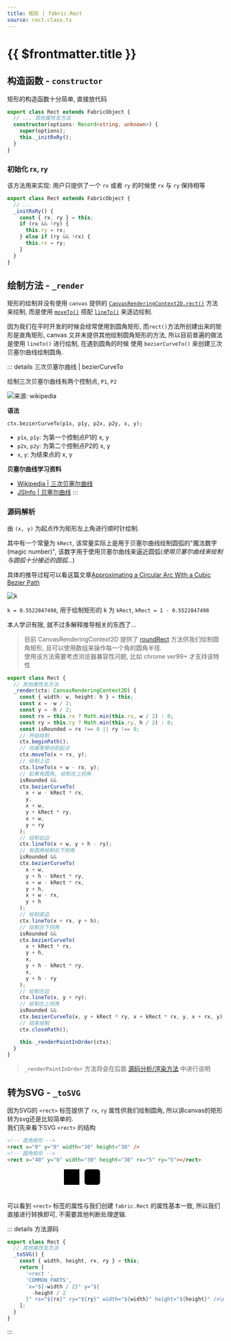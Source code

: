 ```yaml
---
title: 矩形 | fabric.Rect
source: rect.class.ts
---
```


# {{ $frontmatter.title }}

## 构造函数 - `constructor`

矩形的构造函数十分简单, 直接放代码

```ts
export class Rect extends FabricObject {
  // ... 其他属性及方法
  constructor(options: Record<string, unknown>) {
    super(options);
    this._initRxRy();
  }
}
```

### 初始化 rx, ry

该方法用来实现: 用户只提供了一个 `rx` 或者 `ry` 的时候使 `rx` 与 `ry` 保持相等

```ts
export class Rect extends FabricObject {
  // ...
  _initRxRy() {
    const { rx, ry } = this;
    if (rx && !ry) {
      this.ry = rx;
    } else if (ry && !rx) {
      this.rx = ry;
    }
  }
}
```

## 绘制方法 - `_render`

矩形的绘制并没有使用 `canvas` 提供的 [`CanvasRenderingContext2D.rect()`](https://developer.mozilla.org/en-US/docs/Web/API/CanvasRenderingContext2D/rect) 方法来绘制,
而是使用 [`moveTo()`](https://developer.mozilla.org/en-US/docs/Web/API/CanvasRenderingContext2D/moveTo) 
搭配 [`lineTo()`](https://developer.mozilla.org/en-US/docs/Web/API/CanvasRenderingContext2D/lineTo) 来逐边绘制.

因为我们在平时开发的时候会经常使用到圆角矩形, 而`rect()`方法所创建出来的矩形是直角矩形, canvas
又并未提供其他绘制圆角矩形的方法, 所以目前普遍的做法是使用 `lineTo()` 进行绘制, 在遇到圆角的时候
使用 `bezierCurveTo()` 来创建三次贝塞尔曲线绘制圆角.

::: details 三次贝塞尔曲线 | bezierCurveTo

绘制三次贝塞尔曲线有两个控制点,  `P1`, `P2`

![来源: wikipedia](https://s2.loli.net/2022/11/29/ruEpOeMgRZV1v2W.png)

**语法**

`ctx.bezierCurveTo(p1x, p1y, p2x, p2y, x, y);`

+ `p1x`, `p1y`: 为第一个控制点P1的 x, y
+ `p2x`, `p2y`: 为第二个控制点P2的 x, y
+ `x`, `y`: 为结束点的 x, y

**贝塞尔曲线学习资料**

+ [Wikipedia | 三次贝塞尔曲线](https://en.wikipedia.org/wiki/B%C3%A9zier_curve)
+ [JSInfo | 贝塞尔曲线](https://zh.javascript.info/bezier-curve)
:::

### 源码解析

由 `(x, y)` 为起点作为矩形左上角进行顺时针绘制.

其中有一个常量为 `kRect`, 该常量实际上是用于贝塞尔曲线绘制圆弧的"魔法数字(magic number)",
该数字用于使用贝塞尔曲线来逼近圆弧(_使用贝塞尔曲线来绘制与圆弧十分接近的圆弧..._)

具体的推导过程可以看这篇文章[Approximating a Circular Arc With a Cubic Bezier Path](http://hansmuller-flex.blogspot.com/2011/04/approximating-circular-arc-with-cubic.html)

![k](https://s2.loli.net/2022/11/29/ILaP9hG3jtok1Oz.png)

`k = 0.5522847498`, 用于绘制矩形的 k 为 `kRect`, `kRect = 1 - 0.5522847498`

本人学识有限, 就不过多解释推导相关的东西了...

> 目前 CanvasRenderingContext2D 提供了 [roundRect](https://developer.mozilla.org/en-US/docs/Web/API/CanvasRenderingContext2D/roundRect)
> 方法供我们绘制圆角矩形, 且可以使用数组来操作每一个角的圆角半径.  
> 使用该方法需要考虑浏览器兼容性问题, 比如 chrome ver99+ 才支持该特性

```ts
export class Rect {
  // 其他属性及方法
  _render(ctx: CanvasRenderingContext2D) {
    const { width: w, height: h } = this;
    const x = -w / 2;
    const y = -h / 2;
    const rx = this.rx ? Math.min(this.rx, w / 2) : 0;
    const ry = this.ry ? Math.min(this.ry, h / 2) : 0;
    const isRounded = rx !== 0 || ry !== 0;
    // 开始绘制
    ctx.beginPath();
    // 将画笔移动到起点
    ctx.moveTo(x + rx, y);
    // 绘制上边
    ctx.lineTo(x + w - rx, y);
    // 如果有圆角, 绘制左上拐角
    isRounded &&
    ctx.bezierCurveTo(
      x + w - kRect * rx,
      y,
      x + w,
      y + kRect * ry,
      x + w,
      y + ry
    );
    // 绘制右边
    ctx.lineTo(x + w, y + h - ry);
    // 有圆角绘制右下拐角
    isRounded &&
    ctx.bezierCurveTo(
      x + w,
      y + h - kRect * ry,
      x + w - kRect * rx,
      y + h,
      x + w - rx,
      y + h
    );
    // 绘制底边
    ctx.lineTo(x + rx, y + h);
    // 绘制左下拐角
    isRounded &&
    ctx.bezierCurveTo(
      x + kRect * rx,
      y + h,
      x,
      y + h - kRect * ry,
      x,
      y + h - ry
    );
    // 绘制左边
    ctx.lineTo(x, y + ry);
    // 绘制左上拐角
    isRounded &&
    ctx.bezierCurveTo(x, y + kRect * ry, x + kRect * rx, y, x + rx, y);
    // 结束绘制
    ctx.closePath();

    this._renderPaintInOrder(ctx);
  }
}
```

> `_renderPaintInOrder` 方法将会在后面 [源码分析/渲染方法](/source/renderer/) 中进行说明


## 转为SVG - `_toSVG`

因为SVG的 `<rect>` 标签提供了 `rx`, `ry` 属性供我们绘制圆角, 所以讲canvas的矩形转为svg还是比较简单的.  
我们先来看下SVG `<rect>` 的结构

```html
<!-- 直角矩形 -->
<rect x="0" y="0" width="30" height="30" />
<!-- 圆角矩形 -->
<rect x="40" y="0" width="30" height="30" rx="5" ry="5"></rect>
```

<svg viewBox="0 0 200 50" style="width: 100%; height: 60px" xmlns="http://www.w3.org/2000/svg">
<rect x="0" y="0" width="30" height="30" />
<rect x="40" y="0" width="30" height="30" rx="5" ry="5"></rect>
</svg>

可以看到 `<rect>` 标签的属性与我们创建 `fabric.Rect` 的属性基本一致, 所以我们直接进行转换即可, 不需要其他判断处理逻辑.

::: details 方法源码

```ts
export class Rect {
  // 其他属性及方法
  _toSVG() {
    const { width, height, rx, ry } = this;
    return [
      '<rect ',
      'COMMON_PARTS',
      `x="${-width / 2}" y="${
        -height / 2
      }" rx="${rx}" ry="${ry}" width="${width}" height="${height}" />\n`,
    ];
  }
}
```

:::
